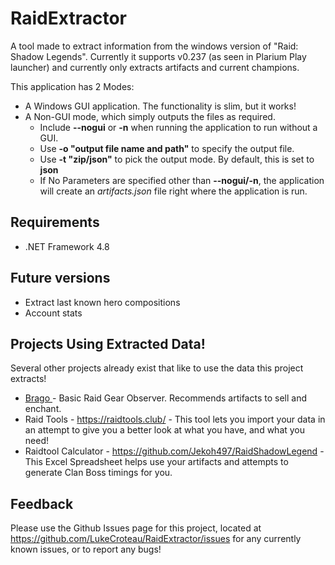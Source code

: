 # RaidExtractor
A tool made to extract information from the windows version of "Raid: Shadow Legends". Currently it supports v0.237 (as seen in Plarium Play launcher) and currently only extracts artifacts and current champions.

This application has 2 Modes:
* A Windows GUI application. The functionality is slim, but it works!
* A Non-GUI mode, which simply outputs the files as required.
  * Include **--nogui** or **-n** when running the application to run without a GUI.
  * Use **-o "output file name and path"** to specify the output file.
  * Use **-t "zip/json"** to pick the output mode. By default, this is set to **json**
  * If No Parameters are specified other than **--nogui/-n**, the application will create an *artifacts.json* file right where the application is run.

## Requirements
* .NET Framework 4.8

## Future versions
* Extract last known hero compositions
* Account stats

## Projects Using Extracted Data!
Several other projects already exist that like to use the data this project extracts!

* [Brago ](https://laughing-engelbart-62bcb5.netlify.app/) - Basic Raid Gear Observer. Recommends artifacts to sell and enchant.
* Raid Tools - https://raidtools.club/ - This tool lets you import your data in an attempt to give you a better look at what you have, and what you need!
* Raidtool Calculator - https://github.com/Jekoh497/RaidShadowLegend - This Excel Spreadsheet helps use your artifacts and attempts to generate Clan Boss timings for you.

## Feedback
Please use the Github Issues page for this project, located at https://github.com/LukeCroteau/RaidExtractor/issues for any currently known issues, or to report any bugs!
